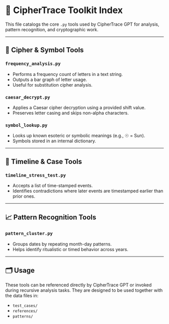 # 🧰 CipherTrace Toolkit Index

This file catalogs the core `.py` tools used by CipherTrace GPT for analysis, pattern recognition, and cryptographic work.

---

## 🔐 Cipher & Symbol Tools

### `frequency_analysis.py`
- Performs a frequency count of letters in a text string.
- Outputs a bar graph of letter usage.
- Useful for substitution cipher analysis.

### `caesar_decrypt.py`
- Applies a Caesar cipher decryption using a provided shift value.
- Preserves letter casing and skips non-alpha characters.

### `symbol_lookup.py`
- Looks up known esoteric or symbolic meanings (e.g., ☉ = Sun).
- Symbols stored in an internal dictionary.

---

## 📅 Timeline & Case Tools

### `timeline_stress_test.py`
- Accepts a list of time-stamped events.
- Identifies contradictions where later events are timestamped earlier than prior ones.

---

## 📈 Pattern Recognition Tools

### `pattern_cluster.py`
- Groups dates by repeating month-day patterns.
- Helps identify ritualistic or timed behavior across years.

---

## 🗂️ Usage
These tools can be referenced directly by CipherTrace GPT or invoked during recursive analysis tasks. They are designed to be used together with the data files in:
- `test_cases/`
- `references/`
- `patterns/`
